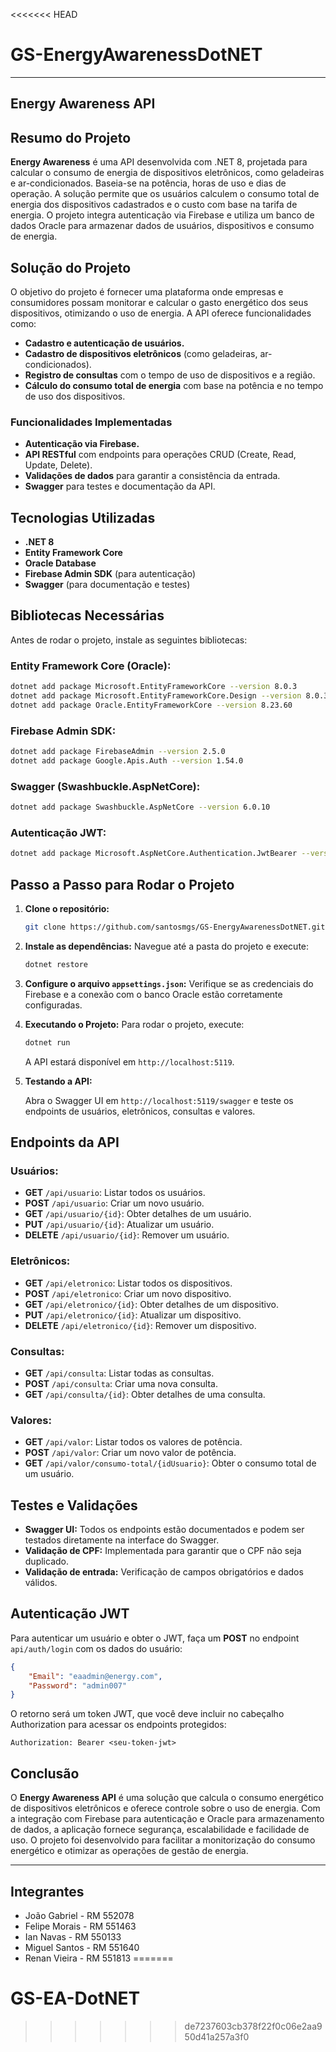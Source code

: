 <<<<<<< HEAD
# GS-EnergyAwarenessDotNET

---

## Energy Awareness API

## Resumo do Projeto

**Energy Awareness** é uma API desenvolvida com .NET 8, projetada para calcular o consumo de energia de dispositivos eletrônicos, como geladeiras e ar-condicionados. Baseia-se na potência, horas de uso e dias de operação. A solução permite que os usuários calculem o consumo total de energia dos dispositivos cadastrados e o custo com base na tarifa de energia. O projeto integra autenticação via Firebase e utiliza um banco de dados Oracle para armazenar dados de usuários, dispositivos e consumo de energia.

## Solução do Projeto

O objetivo do projeto é fornecer uma plataforma onde empresas e consumidores possam monitorar e calcular o gasto energético dos seus dispositivos, otimizando o uso de energia. A API oferece funcionalidades como:

- **Cadastro e autenticação de usuários.**
- **Cadastro de dispositivos eletrônicos** (como geladeiras, ar-condicionados).
- **Registro de consultas** com o tempo de uso de dispositivos e a região.
- **Cálculo do consumo total de energia** com base na potência e no tempo de uso dos dispositivos.

### Funcionalidades Implementadas

- **Autenticação via Firebase.**
- **API RESTful** com endpoints para operações CRUD (Create, Read, Update, Delete).
- **Validações de dados** para garantir a consistência da entrada.
- **Swagger** para testes e documentação da API.

## Tecnologias Utilizadas

- **.NET 8**
- **Entity Framework Core**
- **Oracle Database**
- **Firebase Admin SDK** (para autenticação)
- **Swagger** (para documentação e testes)

## Bibliotecas Necessárias

Antes de rodar o projeto, instale as seguintes bibliotecas:

### Entity Framework Core (Oracle):

```bash
dotnet add package Microsoft.EntityFrameworkCore --version 8.0.3
dotnet add package Microsoft.EntityFrameworkCore.Design --version 8.0.3
dotnet add package Oracle.EntityFrameworkCore --version 8.23.60
```

### Firebase Admin SDK:

```bash
dotnet add package FirebaseAdmin --version 2.5.0
dotnet add package Google.Apis.Auth --version 1.54.0
```

### Swagger (Swashbuckle.AspNetCore):

```bash
dotnet add package Swashbuckle.AspNetCore --version 6.0.10
```

### Autenticação JWT:

```bash
dotnet add package Microsoft.AspNetCore.Authentication.JwtBearer --version 6.0.1
```

## Passo a Passo para Rodar o Projeto

1. **Clone o repositório:**

   ```bash
   git clone https://github.com/santosmgs/GS-EnergyAwarenessDotNET.git
   ```

2. **Instale as dependências:** Navegue até a pasta do projeto e execute:

   ```bash
   dotnet restore
   ```

3. **Configure o arquivo `appsettings.json`:** Verifique se as credenciais do Firebase e a conexão com o banco Oracle estão corretamente configuradas.

4. **Executando o Projeto:** Para rodar o projeto, execute:

   ```bash
   dotnet run
   ```

   A API estará disponível em `http://localhost:5119`.

5. **Testando a API:**

   Abra o Swagger UI em `http://localhost:5119/swagger` e teste os endpoints de usuários, eletrônicos, consultas e valores.

## Endpoints da API

### Usuários:

- **GET** `/api/usuario`: Listar todos os usuários.
- **POST** `/api/usuario`: Criar um novo usuário.
- **GET** `/api/usuario/{id}`: Obter detalhes de um usuário.
- **PUT** `/api/usuario/{id}`: Atualizar um usuário.
- **DELETE** `/api/usuario/{id}`: Remover um usuário.

### Eletrônicos:

- **GET** `/api/eletronico`: Listar todos os dispositivos.
- **POST** `/api/eletronico`: Criar um novo dispositivo.
- **GET** `/api/eletronico/{id}`: Obter detalhes de um dispositivo.
- **PUT** `/api/eletronico/{id}`: Atualizar um dispositivo.
- **DELETE** `/api/eletronico/{id}`: Remover um dispositivo.

### Consultas:

- **GET** `/api/consulta`: Listar todas as consultas.
- **POST** `/api/consulta`: Criar uma nova consulta.
- **GET** `/api/consulta/{id}`: Obter detalhes de uma consulta.

### Valores:

- **GET** `/api/valor`: Listar todos os valores de potência.
- **POST** `/api/valor`: Criar um novo valor de potência.
- **GET** `/api/valor/consumo-total/{idUsuario}`: Obter o consumo total de um usuário.

## Testes e Validações

- **Swagger UI:** Todos os endpoints estão documentados e podem ser testados diretamente na interface do Swagger.
- **Validação de CPF:** Implementada para garantir que o CPF não seja duplicado.
- **Validação de entrada:** Verificação de campos obrigatórios e dados válidos.

## Autenticação JWT

Para autenticar um usuário e obter o JWT, faça um **POST** no endpoint `api/auth/login` com os dados do usuário:

```json
{
    "Email": "eaadmin@energy.com",
    "Password": "admin007"
}
```

O retorno será um token JWT, que você deve incluir no cabeçalho Authorization para acessar os endpoints protegidos:

```
Authorization: Bearer <seu-token-jwt>
```

## Conclusão

O **Energy Awareness API** é uma solução que calcula o consumo energético de dispositivos eletrônicos e oferece controle sobre o uso de energia. Com a integração com Firebase para autenticação e Oracle para armazenamento de dados, a aplicação fornece segurança, escalabilidade e facilidade de uso. O projeto foi desenvolvido para facilitar a monitorização do consumo energético e otimizar as operações de gestão de energia.

---

## Integrantes

- João Gabriel - RM 552078
- Felipe Morais - RM 551463
- Ian Navas - RM 550133
- Miguel Santos - RM 551640
- Renan Vieira - RM 551813
=======
# GS-EA-DotNET
>>>>>>> de7237603cb378f22f0c06e2aa950d41a257a3f0
